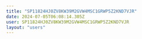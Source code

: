 ```yaml
---
title: "SP11824HJ0ZV8KW39M2GVW4MSC1GRWP5Z2KND7VJR"
date: 2024-07-05T06:08:14.305Z
user: SP11824HJ0ZV8KW39M2GVW4MSC1GRWP5Z2KND7VJR
layout: "users"
---
```

    